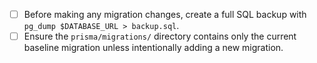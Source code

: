 - [ ] Before making any migration changes, create a full SQL backup with `pg_dump $DATABASE_URL > backup.sql`.
- [ ] Ensure the `prisma/migrations/` directory contains only the current baseline migration unless intentionally adding a new migration. 